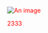 ![An image](https://timgsa.baidu.com/timg?image&quality=80&size=b9999_10000&sec=1562858287475&di=1232863f2cc3490121f1655ee5e2bd07&imgtype=0&src=http%3A%2F%2Fimg.zcool.cn%2Fcommunity%2F01a37956a596fa6ac7256cb078b427.jpg%402o.jpg)
<p>2333
</p>
<script>
  export default {
  }
</script>
<style>
p{
  color: red;
}
</style>